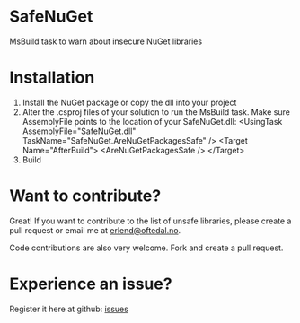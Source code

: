 SafeNuGet
=========

MsBuild task to warn about insecure NuGet libraries

Installation
============
1. Install the NuGet package or copy the dll into your project
2. Alter the .csproj files of your solution to run the MsBuild task. Make sure AssemblyFile points to the location of your SafeNuGet.dll:
    &lt;UsingTask AssemblyFile="SafeNuGet.dll" TaskName="SafeNuGet.AreNuGetPackagesSafe" /&gt;
    &lt;Target Name="AfterBuild"&gt;
      &lt;AreNuGetPackagesSafe /&gt;
    &lt;/Target&gt;
3. Build

Want to contribute?
===================
Great! If you want to contribute to the list of unsafe libraries, please create a pull request or email me at erlend@oftedal.no.

Code contributions are also very welcome. Fork and create a pull request.

Experience an issue?
====================
Register it here at github: [issues](https://github.com/eoftedal/SafeNuGet/issues)

